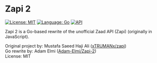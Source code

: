 # Zapi 2

[![License: MIT](https://img.shields.io/badge/License-MIT-green.svg)](https://opensource.org/licenses/MIT)
[![Language: Go](https://img.shields.io/badge/Language-Go-blue.svg)](https://golang.org)
[![API](https://img.shields.io/badge/Type-API-lightgrey.svg)](#)


Zapi 2 is a Go-based rewrite of the unofficial Zaad API (Zapi) (originally in JavaScript).  

Original project by: Mustafa Saeed Haji Ali ([xTRUMANx/zapi](https://github.com/xTRUMANx/zapi))  
Go rewrite by: Adam Elmi ([Adam-Elmi/Zapi-2](https://github.com/Adam-Elmi/Zapi-2))  
License: MIT

